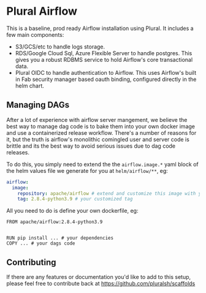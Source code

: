 # Plural Airflow

This is a baseline, prod ready Airflow installation using Plural.  It includes a few main components:

* S3/GCS/etc to handle logs storage. 
* RDS/Google Cloud Sql, Azure Flexible Server to handle postgres. This gives you a robust RDBMS service to hold Airflow's core transactional data.
* Plural OIDC to handle authentication to Airflow. This uses Airflow's built in Fab security manager based oauth binding, configured directly in the helm chart.

## Managing DAGs

After a lot of experience with airflow server mangement, we believe the best way to manage dag code is to bake them into your own docker image and use a containerized release workflow. There's a number of reasons for it, but the truth is airflow's monolithic comingled user and server code is brittle and its the best way to avoid serious issues due to dag code releases.

To do this, you simply need to extend the the `airflow.image.*` yaml block of the helm values file we generate for you at `helm/airflow/**`, eg:

```yaml
airflow:
  image:
    repository: apache/airflow # extend and customize this image with your own airflow build to import dags
    tag: 2.8.4-python3.9 # your customized tag
```


All you need to do is define your own dockerfile, eg:

```docker
FROM apache/airflow:2.8.4-python3.9


RUN pip install ... # your dependencies
COPY ... # your dags code
```

## Contributing

If there are any features or documentation you'd like to add to this setup, please feel free to contribute back at https://github.com/pluralsh/scaffolds 
